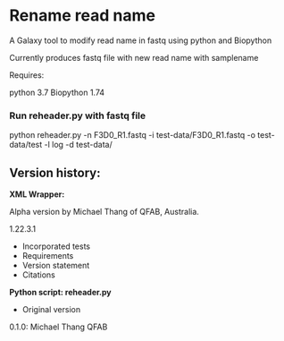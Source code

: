 # Rename read name

A Galaxy tool to modify read name in fastq using python and Biopython

Currently produces fastq file with new read name with samplename

Requires:

python 3.7
Biopython 1.74

### Run reheader.py with fastq file
python reheader.py -n F3D0_R1.fastq -i test-data/F3D0_R1.fastq -o test-data/test -l log -d test-data/

## Version history:

**XML Wrapper:**

Alpha version by Michael Thang of QFAB, Australia.

1.22.3.1

* Incorporated tests
* Requirements
* Version statement
* Citations


**Python script: reheader.py**

* Original version

0.1.0: Michael Thang QFAB
